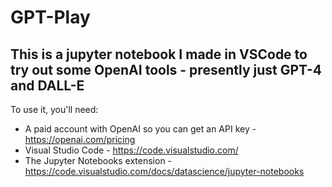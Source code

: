 # GPT-Play
## This is a jupyter notebook I made in VSCode to try out some OpenAI tools - presently just GPT-4 and DALL-E

To use it, you'll need:
- A paid account with OpenAI so you can get an API key - https://openai.com/pricing
- Visual Studio Code - https://code.visualstudio.com/
- The Jupyter Notebooks extension - https://code.visualstudio.com/docs/datascience/jupyter-notebooks
